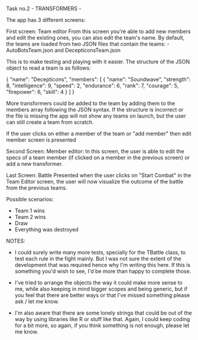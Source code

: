 
Task no.2 - TRANSFORMERS -

The app has 3 different screens:

First screen: Team editor
  From this screen you're able to add new members and edit the existing ones, you can also edit the team's name. By default, the teams are loaded from two JSON files that contain the teams:
  -AutoBotsTeam.json and DecepticonsTeam.json

This is to make testing and playing with it easier. The structure of the JSON object to read a team is as follows:

{
    "name": "Decepticons",
    "members": [
                {
                "name": "Soundwave",
                "strength": 8,
                "intelligence": 9,
                "speed": 2,
                "endurance": 6,
                "rank": 7,
                "courage": 5,
                "firepower": 6,
                "skill": 4
                }
             ]
}

More transformers could be added to the team by adding them to the members array following the JSON syntax. If the structure is incorrect or the file is missing the app will not show any teams on launch, but the user can still create a team from scratch. 

If the user clicks on either a member of the team or "add member" then edit member screen is presented

Second Screen: Member editor:
In this screen, the user is able to edit the specs of a team member (if clicked on a member in the previous screen) or add a new transformer.

Last Screen: Battle
Presented when the user clicks on "Start Combat" in the Team Editor screen, the user will now visualize the outcome of the battle from the previous teams.

Possible scenarios:
- Team 1 wins
- Team 2 wins
- Draw
- Everything was destroyed


NOTES:

- I could surely write many more tests, specially for the TBattle class, to test each rule in the fight mainly. But I was not sure the extent of the development that was required hence why I'm writing this here. If this is something you'd wish to see, I'd be more than happy to complete those.

- I've tried to arrange the objects the way it could make more sense to me, while also keeping in mind bigger scopes and being generic, but if you feel that there are better ways or that I've missed something please ask / let me know. 

- I'm also aware that there are some lonely strings that could be out of the way by using libraries like R or stuff like that. Again, I could keep coding for a bit more, so again, if you think something is not enough, please let me know.

